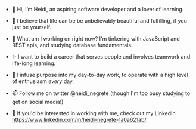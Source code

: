 - 👋 Hi, I’m Heidi, an aspiring software developer and a lover of learning.
- 🌱 I believe that life can be be unbelievably beautiful and fulfilling, if you just be yourself.
- :wrench: What am I working on right now? I'm tinkering with JavaScript and REST apis, and studying database fundamentals. 

- ✨ I want to build a career that serves people and involves teamwork and life-long learning. 
- 💞️ I infuse purpose into my day-to-day work, to operate with a high level of enthusiasm <em>every</em> day.

- 📫 Follow me on twitter @heidi_negrete (though I'm too busy studying to get on social media!)
- 💼 If you'd be interested in working with me, check out my LinkedIn https://www.linkedin.com/in/heidi-negrete-1a0a621ab/
